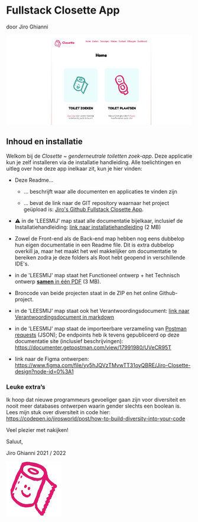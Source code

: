# Fullstack Closette App

door Jiro Ghianni

![Closette screenshot front-end](LEESMIJ/assets/screenshot-closette.png)

## Inhoud en installatie

Welkom bij de _Closette ~ genderneutrale toiletten zoek-app_. Deze applicatie kun je zelf installeren via de installatie handleiding. Alle toelichtingen en uitleg over hoe deze app inelkaar zit, kun je hier vinden:

* Deze Readme...

    * ... beschrijft waar alle documenten en applicaties te vinden zijn

    * ... bevat de link naar de GIT repository waarnaar het project geüpload
is: [Jiro's Github Fullstack Closette App](https://github.com/JirosWorld/fullstack-closette-app).

* ⚠️ in de 'LEESMIJ' map staat alle documentatie bijelkaar, inclusief de Installatiehandleiding:  [link naar installatiehandleiding](LEESMIJ/installatiehandleiding-closette.pdf) (2 MB)

* Zowel de Front-end als de Back-end map hebben nog eens dubbelop hun eigen documentatie in een Readme file. Dit is extra dubbelop overkill ja, maar het maakt het wel makkelijker om documentatie te bereiken zodra je deze folders als Root hebt geopend in verschillende IDE's.

* in de 'LEESMIJ' map staat het Functioneel ontwerp + het Technisch ontwerp [**samen** in één PDF](LEESMIJ/functioneel-technisch-ontwerp-app-jiro.pdf) (3 MB).

* Broncode van beide projecten staat in de ZIP en het online Github-project.

* in de 'LEESMIJ' map staat ook het Verantwoordingsdocument: [link naar Verantwoordingsdocument in markdown](LEESMIJ/verantwoordingsdocument.md)

* in de 'LEESMIJ' map staat de importeerbare verzameling van [Postman requests](LEESMIJ/Jiro_Closette_data.postman_collection.json) (JSON); De endpoints heb ik tevens gepubliceerd op deze documentatie site (inclusief beschrijvingen):
  https://documenter.getpostman.com/view/17991980/UVeCR95T

* link naar de Figma ontwerpen:
  https://www.figma.com/file/yv5hJQVzTMvwTT31oyQBRE/Jiro-Closette-design?node-id=0%3A1

### Leuke extra’s

Ik hoop dat nieuwe programmeurs gevoeliger gaan zijn voor diversiteit en nooit meer databases ontwerpen waarin gender slechts een boolean is. 
Lees mijn stuk over diversiteit in code hier:
https://codepen.io/jirosworld/post/how-to-build-diversity-into-your-code


Veel plezier met nakijken!

Saluut,

Jiro Ghianni
2021 / 2022

![Closette logo](LEESMIJ/assets/closette-logo.png)